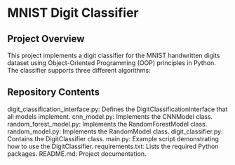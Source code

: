 # MNIST Digit Classifier

## Project Overview

This project implements a digit classifier for the MNIST handwritten digits dataset using Object-Oriented Programming (OOP) principles in Python. The classifier supports three different algorithms:

## Repository Contents

digit_classification_interface.py: Defines the DigitClassificationInterface that all models implement.
cnn_model.py: Implements the CNNModel class.
random_forest_model.py: Implements the RandomForestModel class.
random_model.py: Implements the RandomModel class.
digit_classifier.py: Contains the DigitClassifier class.
main.py: Example script demonstrating how to use the DigitClassifier.
requirements.txt: Lists the required Python packages.
README.md: Project documentation.
